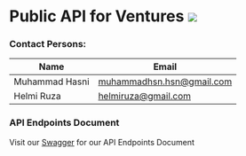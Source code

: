 # Public API for Ventures ![](https://img.shields.io/badge/api--docs-v1.0.0-green)

### Contact Persons:

| Name | Email |
| --- | --- |
| Muhammad Hasni | muhammadhsn.hsn@gmail.com |
| Helmi Ruza | helmiruza@gmail.com |

### API Endpoints Document
Visit our [Swagger](https://micro-erp.github.io/swagger-api-ext-venture-ezqurban/) for our API Endpoints Document